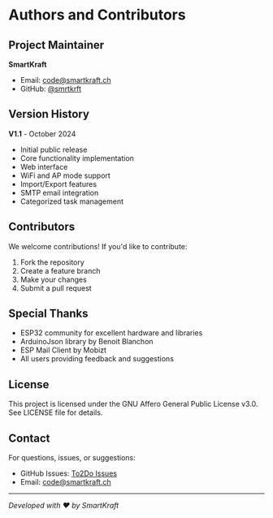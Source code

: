 # Authors and Contributors

## Project Maintainer

**SmartKraft**
- Email: code@smartkraft.ch
- GitHub: [@smrtkrft](https://github.com/smrtkrft)

## Version History

**V1.1** - October 2024
- Initial public release
- Core functionality implementation
- Web interface
- WiFi and AP mode support
- Import/Export features
- SMTP email integration
- Categorized task management

## Contributors

We welcome contributions! If you'd like to contribute:
1. Fork the repository
2. Create a feature branch
3. Make your changes
4. Submit a pull request

## Special Thanks

- ESP32 community for excellent hardware and libraries
- ArduinoJson library by Benoit Blanchon
- ESP Mail Client by Mobizt
- All users providing feedback and suggestions

## License

This project is licensed under the GNU Affero General Public License v3.0.
See LICENSE file for details.

## Contact

For questions, issues, or suggestions:
- GitHub Issues: [To2Do Issues](https://github.com/smrtkrft/To2Do/issues)
- Email: code@smartkraft.ch

---

*Developed with ❤️ by SmartKraft*
